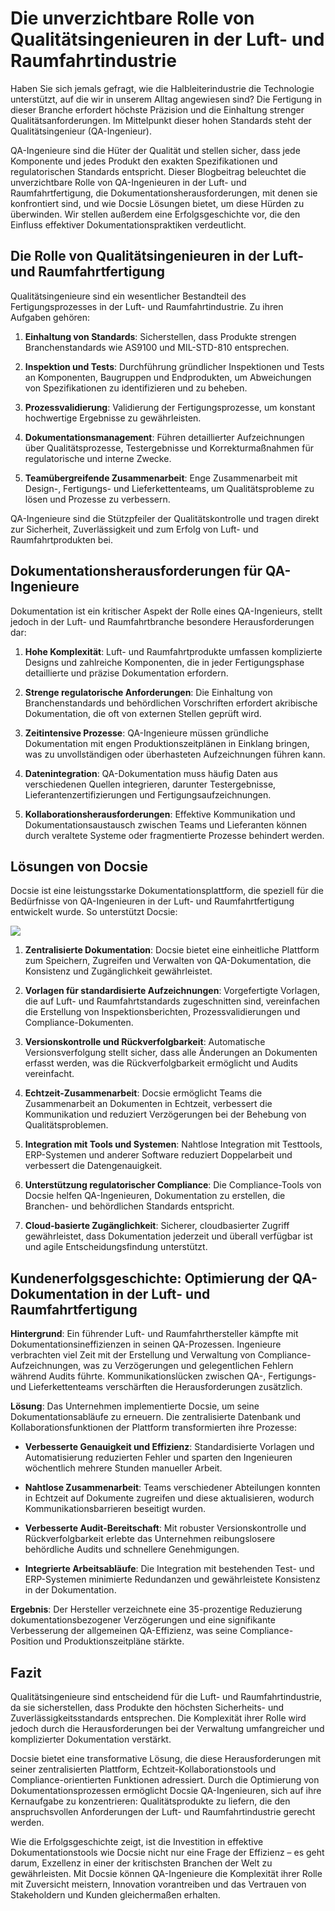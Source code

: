 # Die unverzichtbare Rolle von Qualitätsingenieuren in der Luft- und Raumfahrtindustrie

Haben Sie sich jemals gefragt, wie die Halbleiterindustrie die Technologie unterstützt, auf die wir in unserem Alltag angewiesen sind? Die Fertigung in dieser Branche erfordert höchste Präzision und die Einhaltung strenger Qualitätsanforderungen. Im Mittelpunkt dieser hohen Standards steht der Qualitätsingenieur (QA-Ingenieur).

QA-Ingenieure sind die Hüter der Qualität und stellen sicher, dass jede Komponente und jedes Produkt den exakten Spezifikationen und regulatorischen Standards entspricht. Dieser Blogbeitrag beleuchtet die unverzichtbare Rolle von QA-Ingenieuren in der Luft- und Raumfahrtfertigung, die Dokumentationsherausforderungen, mit denen sie konfrontiert sind, und wie Docsie Lösungen bietet, um diese Hürden zu überwinden. Wir stellen außerdem eine Erfolgsgeschichte vor, die den Einfluss effektiver Dokumentationspraktiken verdeutlicht.

## Die Rolle von Qualitätsingenieuren in der Luft- und Raumfahrtfertigung

Qualitätsingenieure sind ein wesentlicher Bestandteil des Fertigungsprozesses in der Luft- und Raumfahrtindustrie. Zu ihren Aufgaben gehören:

1. **Einhaltung von Standards**: Sicherstellen, dass Produkte strengen Branchenstandards wie AS9100 und MIL-STD-810 entsprechen.

2. **Inspektion und Tests**: Durchführung gründlicher Inspektionen und Tests an Komponenten, Baugruppen und Endprodukten, um Abweichungen von Spezifikationen zu identifizieren und zu beheben.

3. **Prozessvalidierung**: Validierung der Fertigungsprozesse, um konstant hochwertige Ergebnisse zu gewährleisten.

4. **Dokumentationsmanagement**: Führen detaillierter Aufzeichnungen über Qualitätsprozesse, Testergebnisse und Korrekturmaßnahmen für regulatorische und interne Zwecke.

5. **Teamübergreifende Zusammenarbeit**: Enge Zusammenarbeit mit Design-, Fertigungs- und Lieferkettenteams, um Qualitätsprobleme zu lösen und Prozesse zu verbessern.

QA-Ingenieure sind die Stützpfeiler der Qualitätskontrolle und tragen direkt zur Sicherheit, Zuverlässigkeit und zum Erfolg von Luft- und Raumfahrtprodukten bei.

## Dokumentationsherausforderungen für QA-Ingenieure

Dokumentation ist ein kritischer Aspekt der Rolle eines QA-Ingenieurs, stellt jedoch in der Luft- und Raumfahrtbranche besondere Herausforderungen dar:

1. **Hohe Komplexität**: Luft- und Raumfahrtprodukte umfassen komplizierte Designs und zahlreiche Komponenten, die in jeder Fertigungsphase detaillierte und präzise Dokumentation erfordern.

2. **Strenge regulatorische Anforderungen**: Die Einhaltung von Branchenstandards und behördlichen Vorschriften erfordert akribische Dokumentation, die oft von externen Stellen geprüft wird.

3. **Zeitintensive Prozesse**: QA-Ingenieure müssen gründliche Dokumentation mit engen Produktionszeitplänen in Einklang bringen, was zu unvollständigen oder überhasteten Aufzeichnungen führen kann.

4. **Datenintegration**: QA-Dokumentation muss häufig Daten aus verschiedenen Quellen integrieren, darunter Testergebnisse, Lieferantenzertifizierungen und Fertigungsaufzeichnungen.

5. **Kollaborationsherausforderungen**: Effektive Kommunikation und Dokumentationsaustausch zwischen Teams und Lieferanten können durch veraltete Systeme oder fragmentierte Prozesse behindert werden.

## Lösungen von Docsie

Docsie ist eine leistungsstarke Dokumentationsplattform, die speziell für die Bedürfnisse von QA-Ingenieuren in der Luft- und Raumfahrtfertigung entwickelt wurde. So unterstützt Docsie:

![](https://cdn.docsie.io/workspace_PxAvC1Uenuc7ad6H3/doc_wn84Jkoc6hIMTO2eE/file_0Bl2iGpd4lf0mcQ9c/image_1e00e3ef-745b-8704-193b-c9a265d17c39.jpg)

1. **Zentralisierte Dokumentation**: Docsie bietet eine einheitliche Plattform zum Speichern, Zugreifen und Verwalten von QA-Dokumentation, die Konsistenz und Zugänglichkeit gewährleistet.

2. **Vorlagen für standardisierte Aufzeichnungen**: Vorgefertigte Vorlagen, die auf Luft- und Raumfahrtstandards zugeschnitten sind, vereinfachen die Erstellung von Inspektionsberichten, Prozessvalidierungen und Compliance-Dokumenten.

3. **Versionskontrolle und Rückverfolgbarkeit**: Automatische Versionsverfolgung stellt sicher, dass alle Änderungen an Dokumenten erfasst werden, was die Rückverfolgbarkeit ermöglicht und Audits vereinfacht.

4. **Echtzeit-Zusammenarbeit**: Docsie ermöglicht Teams die Zusammenarbeit an Dokumenten in Echtzeit, verbessert die Kommunikation und reduziert Verzögerungen bei der Behebung von Qualitätsproblemen.

5. **Integration mit Tools und Systemen**: Nahtlose Integration mit Testtools, ERP-Systemen und anderer Software reduziert Doppelarbeit und verbessert die Datengenauigkeit.

6. **Unterstützung regulatorischer Compliance**: Die Compliance-Tools von Docsie helfen QA-Ingenieuren, Dokumentation zu erstellen, die Branchen- und behördlichen Standards entspricht.

7. **Cloud-basierte Zugänglichkeit**: Sicherer, cloudbasierter Zugriff gewährleistet, dass Dokumentation jederzeit und überall verfügbar ist und agile Entscheidungsfindung unterstützt.

## Kundenerfolgsgeschichte: Optimierung der QA-Dokumentation in der Luft- und Raumfahrtfertigung

**Hintergrund**: Ein führender Luft- und Raumfahrthersteller kämpfte mit Dokumentationsineffizienzen in seinen QA-Prozessen. Ingenieure verbrachten viel Zeit mit der Erstellung und Verwaltung von Compliance-Aufzeichnungen, was zu Verzögerungen und gelegentlichen Fehlern während Audits führte. Kommunikationslücken zwischen QA-, Fertigungs- und Lieferkettenteams verschärften die Herausforderungen zusätzlich.

**Lösung**: Das Unternehmen implementierte Docsie, um seine Dokumentationsabläufe zu erneuern. Die zentralisierte Datenbank und Kollaborationsfunktionen der Plattform transformierten ihre Prozesse:

* **Verbesserte Genauigkeit und Effizienz**: Standardisierte Vorlagen und Automatisierung reduzierten Fehler und sparten den Ingenieuren wöchentlich mehrere Stunden manueller Arbeit.

* **Nahtlose Zusammenarbeit**: Teams verschiedener Abteilungen konnten in Echtzeit auf Dokumente zugreifen und diese aktualisieren, wodurch Kommunikationsbarrieren beseitigt wurden.

* **Verbesserte Audit-Bereitschaft**: Mit robuster Versionskontrolle und Rückverfolgbarkeit erlebte das Unternehmen reibungslosere behördliche Audits und schnellere Genehmigungen.

* **Integrierte Arbeitsabläufe**: Die Integration mit bestehenden Test- und ERP-Systemen minimierte Redundanzen und gewährleistete Konsistenz in der Dokumentation.

**Ergebnis**: Der Hersteller verzeichnete eine 35-prozentige Reduzierung dokumentationsbezogener Verzögerungen und eine signifikante Verbesserung der allgemeinen QA-Effizienz, was seine Compliance-Position und Produktionszeitpläne stärkte.

## Fazit

Qualitätsingenieure sind entscheidend für die Luft- und Raumfahrtindustrie, da sie sicherstellen, dass Produkte den höchsten Sicherheits- und Zuverlässigkeitsstandards entsprechen. Die Komplexität ihrer Rolle wird jedoch durch die Herausforderungen bei der Verwaltung umfangreicher und komplizierter Dokumentation verstärkt.

Docsie bietet eine transformative Lösung, die diese Herausforderungen mit seiner zentralisierten Plattform, Echtzeit-Kollaborationstools und Compliance-orientierten Funktionen adressiert. Durch die Optimierung von Dokumentationsprozessen ermöglicht Docsie QA-Ingenieuren, sich auf ihre Kernaufgabe zu konzentrieren: Qualitätsprodukte zu liefern, die den anspruchsvollen Anforderungen der Luft- und Raumfahrtindustrie gerecht werden.

Wie die Erfolgsgeschichte zeigt, ist die Investition in effektive Dokumentationstools wie Docsie nicht nur eine Frage der Effizienz – es geht darum, Exzellenz in einer der kritischsten Branchen der Welt zu gewährleisten. Mit Docsie können QA-Ingenieure die Komplexität ihrer Rolle mit Zuversicht meistern, Innovation vorantreiben und das Vertrauen von Stakeholdern und Kunden gleichermaßen erhalten.
